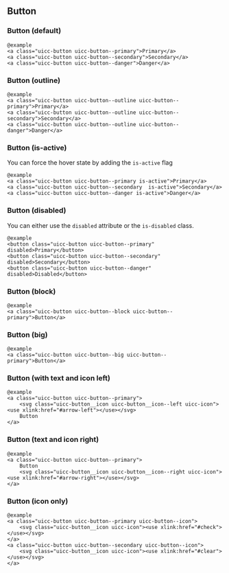 ## Button

### Button (default)
  
    @example
    <a class="uicc-button uicc-button--primary">Primary</a>
    <a class="uicc-button uicc-button--secondary">Secondary</a>
    <a class="uicc-button uicc-button--danger">Danger</a>

### Button (outline)
  
    @example
    <a class="uicc-button uicc-button--outline uicc-button--primary">Primary</a>
    <a class="uicc-button uicc-button--outline uicc-button--secondary">Secondary</a>
    <a class="uicc-button uicc-button--outline uicc-button--danger">Danger</a>

### Button (is-active)
  
You can force the hover state by adding the `is-active` flag
  
    @example
    <a class="uicc-button uicc-button--primary is-active">Primary</a>
    <a class="uicc-button uicc-button--secondary  is-active">Secondary</a>
    <a class="uicc-button uicc-button--danger is-active">Danger</a>

### Button (disabled)

You can either use the ```disabled``` attribute or the ```is-disabled``` class.

    @example
    <button class="uicc-button uicc-button--primary" disabled>Primary</button>
    <button class="uicc-button uicc-button--secondary" disabled>Secondary</button>
    <button class="uicc-button uicc-button--danger" disabled>Disabled</button>

### Button (block)
  
    @example
    <a class="uicc-button uicc-button--block uicc-button--primary">Button</a>

### Button (big)
  
    @example
    <a class="uicc-button uicc-button--big uicc-button--primary">Button</a>

### Button (with text and icon left)

    @example
    <a class="uicc-button uicc-button--primary">
        <svg class="uicc-button__icon uicc-button__icon--left uicc-icon"><use xlink:href="#arrow-left"></use></svg>
        Button
    </a>

### Button (text and icon right)
  
    @example
    <a class="uicc-button uicc-button--primary">
        Button
        <svg class="uicc-button__icon uicc-button__icon--right uicc-icon"><use xlink:href="#arrow-right"></use></svg>
    </a>

### Button (icon only)
  
    @example
    <a class="uicc-button uicc-button--primary uicc-button--icon">
        <svg class="uicc-button__icon uicc-icon"><use xlink:href="#check"></use></svg>
    </a>
    <a class="uicc-button uicc-button--secondary uicc-button--icon">
        <svg class="uicc-button__icon uicc-icon"><use xlink:href="#clear"></use></svg>
    </a>

